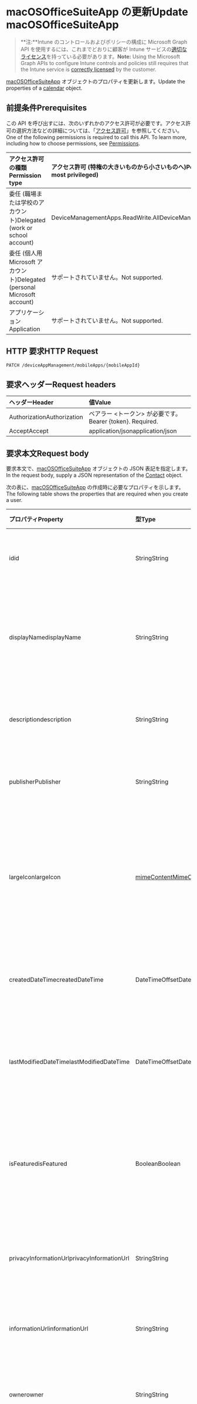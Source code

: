 # <a name="update-macosofficesuiteapp"></a><span data-ttu-id="82de2-101">macOSOfficeSuiteApp の更新</span><span class="sxs-lookup"><span data-stu-id="82de2-101">Update macOSOfficeSuiteApp</span></span>

> <span data-ttu-id="82de2-102">**注:**Intune のコントロールおよびポリシーの構成に Microsoft Graph API を使用するには、これまでどおりに顧客が Intune サービスの[適切なライセンス](https://go.microsoft.com/fwlink/?linkid=839381)を持っている必要があります。</span><span class="sxs-lookup"><span data-stu-id="82de2-102">**Note:** Using the Microsoft Graph APIs to configure Intune controls and policies still requires that the Intune service is [correctly licensed](https://go.microsoft.com/fwlink/?linkid=839381) by the customer.</span></span>

<span data-ttu-id="82de2-103">[macOSOfficeSuiteApp](../resources/intune_apps_macosofficesuiteapp.md) オブジェクトのプロパティを更新します。</span><span class="sxs-lookup"><span data-stu-id="82de2-103">Update the properties of a [calendar](../resources/intune_apps_macosofficesuiteapp.md) object.</span></span>
## <a name="prerequisites"></a><span data-ttu-id="82de2-104">前提条件</span><span class="sxs-lookup"><span data-stu-id="82de2-104">Prerequisites</span></span>
<span data-ttu-id="82de2-p101">この API を呼び出すには、次のいずれかのアクセス許可が必要です。アクセス許可の選択方法などの詳細については、「[アクセス許可](../../../concepts/permissions_reference.md)」を参照してください。</span><span class="sxs-lookup"><span data-stu-id="82de2-p101">One of the following permissions is required to call this API. To learn more, including how to choose permissions, see [Permissions](../../../concepts/permissions_reference.md).</span></span>

|<span data-ttu-id="82de2-107">アクセス許可の種類</span><span class="sxs-lookup"><span data-stu-id="82de2-107">Permission type</span></span>|<span data-ttu-id="82de2-108">アクセス許可 (特権の大きいものから小さいものへ)</span><span class="sxs-lookup"><span data-stu-id="82de2-108">Permissions (from least to most privileged)</span></span>|
|:---|:---|
|<span data-ttu-id="82de2-109">委任 (職場または学校のアカウント)</span><span class="sxs-lookup"><span data-stu-id="82de2-109">Delegated (work or school account)</span></span>|<span data-ttu-id="82de2-110">DeviceManagementApps.ReadWrite.All</span><span class="sxs-lookup"><span data-stu-id="82de2-110">DeviceManagementApps.ReadWrite.All</span></span>|
|<span data-ttu-id="82de2-111">委任 (個人用 Microsoft アカウント)</span><span class="sxs-lookup"><span data-stu-id="82de2-111">Delegated (personal Microsoft account)</span></span>|<span data-ttu-id="82de2-112">サポートされていません。</span><span class="sxs-lookup"><span data-stu-id="82de2-112">Not supported.</span></span>|
|<span data-ttu-id="82de2-113">アプリケーション</span><span class="sxs-lookup"><span data-stu-id="82de2-113">Application</span></span>|<span data-ttu-id="82de2-114">サポートされていません。</span><span class="sxs-lookup"><span data-stu-id="82de2-114">Not supported.</span></span>|

## <a name="http-request"></a><span data-ttu-id="82de2-115">HTTP 要求</span><span class="sxs-lookup"><span data-stu-id="82de2-115">HTTP Request</span></span>
<!-- {
  "blockType": "ignored"
}
-->
``` http
PATCH /deviceAppManagement/mobileApps/{mobileAppId}
```

## <a name="request-headers"></a><span data-ttu-id="82de2-116">要求ヘッダー</span><span class="sxs-lookup"><span data-stu-id="82de2-116">Request headers</span></span>
|<span data-ttu-id="82de2-117">ヘッダー</span><span class="sxs-lookup"><span data-stu-id="82de2-117">Header</span></span>|<span data-ttu-id="82de2-118">値</span><span class="sxs-lookup"><span data-stu-id="82de2-118">Value</span></span>|
|:---|:---|
|<span data-ttu-id="82de2-119">Authorization</span><span class="sxs-lookup"><span data-stu-id="82de2-119">Authorization</span></span>|<span data-ttu-id="82de2-120">ベアラー &lt;トークン&gt; が必要です。</span><span class="sxs-lookup"><span data-stu-id="82de2-120">Bearer {token}. Required.</span></span>|
|<span data-ttu-id="82de2-121">Accept</span><span class="sxs-lookup"><span data-stu-id="82de2-121">Accept</span></span>|<span data-ttu-id="82de2-122">application/json</span><span class="sxs-lookup"><span data-stu-id="82de2-122">application/json</span></span>|

## <a name="request-body"></a><span data-ttu-id="82de2-123">要求本文</span><span class="sxs-lookup"><span data-stu-id="82de2-123">Request body</span></span>
<span data-ttu-id="82de2-124">要求本文で、[macOSOfficeSuiteApp](../resources/intune_apps_macosofficesuiteapp.md) オブジェクトの JSON 表記を指定します。</span><span class="sxs-lookup"><span data-stu-id="82de2-124">In the request body, supply a JSON representation of the [Contact](../resources/intune_apps_macosofficesuiteapp.md) object.</span></span>

<span data-ttu-id="82de2-125">次の表に、[macOSOfficeSuiteApp](../resources/intune_apps_macosofficesuiteapp.md) の作成時に必要なプロパティを示します。</span><span class="sxs-lookup"><span data-stu-id="82de2-125">The following table shows the properties that are required when you create a user.</span></span>

|<span data-ttu-id="82de2-126">プロパティ</span><span class="sxs-lookup"><span data-stu-id="82de2-126">Property</span></span>|<span data-ttu-id="82de2-127">型</span><span class="sxs-lookup"><span data-stu-id="82de2-127">Type</span></span>|<span data-ttu-id="82de2-128">説明</span><span class="sxs-lookup"><span data-stu-id="82de2-128">Description</span></span>|
|:---|:---|:---|
|<span data-ttu-id="82de2-129">id</span><span class="sxs-lookup"><span data-stu-id="82de2-129">id</span></span>|<span data-ttu-id="82de2-130">String</span><span class="sxs-lookup"><span data-stu-id="82de2-130">String</span></span>|<span data-ttu-id="82de2-131">エンティティのキー。</span><span class="sxs-lookup"><span data-stu-id="82de2-131">Name of the entity.</span></span> <span data-ttu-id="82de2-132">[mobileApp](../resources/intune_apps_mobileapp.md) から継承します</span><span class="sxs-lookup"><span data-stu-id="82de2-132">Inherited from [mobileApp](../resources/intune_apps_mobileapp.md)</span></span>|
|<span data-ttu-id="82de2-133">displayName</span><span class="sxs-lookup"><span data-stu-id="82de2-133">displayName</span></span>|<span data-ttu-id="82de2-134">String</span><span class="sxs-lookup"><span data-stu-id="82de2-134">String</span></span>|<span data-ttu-id="82de2-135">管理者が指定またはインポートした、アプリのタイトル。</span><span class="sxs-lookup"><span data-stu-id="82de2-135">The admin provided or imported title of the app.</span></span> <span data-ttu-id="82de2-136">[mobileApp](../resources/intune_apps_mobileapp.md) から継承します</span><span class="sxs-lookup"><span data-stu-id="82de2-136">Inherited from [mobileApp](../resources/intune_apps_mobileapp.md)</span></span>|
|<span data-ttu-id="82de2-137">description</span><span class="sxs-lookup"><span data-stu-id="82de2-137">description</span></span>|<span data-ttu-id="82de2-138">String</span><span class="sxs-lookup"><span data-stu-id="82de2-138">String</span></span>|<span data-ttu-id="82de2-139">アプリの説明。</span><span class="sxs-lookup"><span data-stu-id="82de2-139">The description of the app.</span></span> <span data-ttu-id="82de2-140">[mobileApp](../resources/intune_apps_mobileapp.md) から継承します</span><span class="sxs-lookup"><span data-stu-id="82de2-140">Inherited from [mobileApp](../resources/intune_apps_mobileapp.md)</span></span>|
|<span data-ttu-id="82de2-141">publisher</span><span class="sxs-lookup"><span data-stu-id="82de2-141">Publisher</span></span>|<span data-ttu-id="82de2-142">String</span><span class="sxs-lookup"><span data-stu-id="82de2-142">String</span></span>|<span data-ttu-id="82de2-143">アプリの発行元。</span><span class="sxs-lookup"><span data-stu-id="82de2-143">The name of the app.</span></span> <span data-ttu-id="82de2-144">[mobileApp](../resources/intune_apps_mobileapp.md) から継承します</span><span class="sxs-lookup"><span data-stu-id="82de2-144">Inherited from [mobileApp](../resources/intune_apps_mobileapp.md)</span></span>|
|<span data-ttu-id="82de2-145">largeIcon</span><span class="sxs-lookup"><span data-stu-id="82de2-145">largeIcon</span></span>|[<span data-ttu-id="82de2-146">mimeContent</span><span class="sxs-lookup"><span data-stu-id="82de2-146">MimeContent</span></span>](../resources/intune_apps_mimecontent.md)|<span data-ttu-id="82de2-147">アプリの詳細に表示され、アイコンのアップロードに使用される大きいアイコン。</span><span class="sxs-lookup"><span data-stu-id="82de2-147">The large icon, to be displayed in the app details and used for upload of the icon.</span></span> <span data-ttu-id="82de2-148">[mobileApp](../resources/intune_apps_mobileapp.md) から継承します</span><span class="sxs-lookup"><span data-stu-id="82de2-148">Inherited from [mobileApp](../resources/intune_apps_mobileapp.md)</span></span>|
|<span data-ttu-id="82de2-149">createdDateTime</span><span class="sxs-lookup"><span data-stu-id="82de2-149">createdDateTime</span></span>|<span data-ttu-id="82de2-150">DateTimeOffset</span><span class="sxs-lookup"><span data-stu-id="82de2-150">DateTimeOffset</span></span>|<span data-ttu-id="82de2-151">アプリが作成された日時。</span><span class="sxs-lookup"><span data-stu-id="82de2-151">The date and time when the page was created.</span></span> <span data-ttu-id="82de2-152">[mobileApp](../resources/intune_apps_mobileapp.md) から継承します</span><span class="sxs-lookup"><span data-stu-id="82de2-152">Inherited from [mobileApp](../resources/intune_apps_mobileapp.md)</span></span>|
|<span data-ttu-id="82de2-153">lastModifiedDateTime</span><span class="sxs-lookup"><span data-stu-id="82de2-153">lastModifiedDateTime</span></span>|<span data-ttu-id="82de2-154">DateTimeOffset</span><span class="sxs-lookup"><span data-stu-id="82de2-154">DateTimeOffset</span></span>|<span data-ttu-id="82de2-155">アプリが最後に変更された日時。</span><span class="sxs-lookup"><span data-stu-id="82de2-155">The date and time when the attachment was last modified.</span></span> <span data-ttu-id="82de2-156">[mobileApp](../resources/intune_apps_mobileapp.md) から継承します</span><span class="sxs-lookup"><span data-stu-id="82de2-156">Inherited from [mobileApp](../resources/intune_apps_mobileapp.md)</span></span>|
|<span data-ttu-id="82de2-157">isFeatured</span><span class="sxs-lookup"><span data-stu-id="82de2-157">isFeatured</span></span>|<span data-ttu-id="82de2-158">Boolean</span><span class="sxs-lookup"><span data-stu-id="82de2-158">Boolean</span></span>|<span data-ttu-id="82de2-159">アプリが管理者のおすすめとしてマークされたかどうかを示す値。[mobileApp](../resources/intune_apps_mobileapp.md) から継承します</span><span class="sxs-lookup"><span data-stu-id="82de2-159">The value indicating whether the app is marked as featured by the admin. Inherited from [mobileApp](../resources/intune_apps_mobileapp.md)</span></span>|
|<span data-ttu-id="82de2-160">privacyInformationUrl</span><span class="sxs-lookup"><span data-stu-id="82de2-160">privacyInformationUrl</span></span>|<span data-ttu-id="82de2-161">String</span><span class="sxs-lookup"><span data-stu-id="82de2-161">String</span></span>|<span data-ttu-id="82de2-162">プライバシーに関する声明の URL。</span><span class="sxs-lookup"><span data-stu-id="82de2-162">The privacy statement Url.</span></span> <span data-ttu-id="82de2-163">[mobileApp](../resources/intune_apps_mobileapp.md) から継承します</span><span class="sxs-lookup"><span data-stu-id="82de2-163">Inherited from [mobileApp](../resources/intune_apps_mobileapp.md)</span></span>|
|<span data-ttu-id="82de2-164">informationUrl</span><span class="sxs-lookup"><span data-stu-id="82de2-164">informationUrl</span></span>|<span data-ttu-id="82de2-165">String</span><span class="sxs-lookup"><span data-stu-id="82de2-165">String</span></span>|<span data-ttu-id="82de2-166">詳細情報の URL。</span><span class="sxs-lookup"><span data-stu-id="82de2-166">The more information Url.</span></span> <span data-ttu-id="82de2-167">[mobileApp](../resources/intune_apps_mobileapp.md) から継承します</span><span class="sxs-lookup"><span data-stu-id="82de2-167">Inherited from [mobileApp](../resources/intune_apps_mobileapp.md)</span></span>|
|<span data-ttu-id="82de2-168">owner</span><span class="sxs-lookup"><span data-stu-id="82de2-168">owner</span></span>|<span data-ttu-id="82de2-169">String</span><span class="sxs-lookup"><span data-stu-id="82de2-169">String</span></span>|<span data-ttu-id="82de2-170">アプリの所有者。</span><span class="sxs-lookup"><span data-stu-id="82de2-170">The owner of the timesheet.</span></span> <span data-ttu-id="82de2-171">[mobileApp](../resources/intune_apps_mobileapp.md) から継承します</span><span class="sxs-lookup"><span data-stu-id="82de2-171">Inherited from [mobileApp](../resources/intune_apps_mobileapp.md)</span></span>|
|<span data-ttu-id="82de2-172">developer</span><span class="sxs-lookup"><span data-stu-id="82de2-172">developer</span></span>|<span data-ttu-id="82de2-173">String</span><span class="sxs-lookup"><span data-stu-id="82de2-173">String</span></span>|<span data-ttu-id="82de2-174">アプリの開発者。</span><span class="sxs-lookup"><span data-stu-id="82de2-174">The name of the app.</span></span> <span data-ttu-id="82de2-175">[mobileApp](../resources/intune_apps_mobileapp.md) から継承します</span><span class="sxs-lookup"><span data-stu-id="82de2-175">Inherited from [mobileApp](../resources/intune_apps_mobileapp.md)</span></span>|
|<span data-ttu-id="82de2-176">notes</span><span class="sxs-lookup"><span data-stu-id="82de2-176">notes</span></span>|<span data-ttu-id="82de2-177">String</span><span class="sxs-lookup"><span data-stu-id="82de2-177">String</span></span>|<span data-ttu-id="82de2-178">アプリ用のメモ。</span><span class="sxs-lookup"><span data-stu-id="82de2-178">Notes for the app.</span></span> <span data-ttu-id="82de2-179">[mobileApp](../resources/intune_apps_mobileapp.md) から継承します</span><span class="sxs-lookup"><span data-stu-id="82de2-179">Inherited from [mobileApp](../resources/intune_apps_mobileapp.md)</span></span>|
|<span data-ttu-id="82de2-180">publishingState</span><span class="sxs-lookup"><span data-stu-id="82de2-180">publishingState</span></span>|<span data-ttu-id="82de2-181">String</span><span class="sxs-lookup"><span data-stu-id="82de2-181">String</span></span>|<span data-ttu-id="82de2-182">アプリの発行状態。</span><span class="sxs-lookup"><span data-stu-id="82de2-182">The publishing state for the app.</span></span> <span data-ttu-id="82de2-183">アプリが発行されていないと、アプリを割り当てることができません。</span><span class="sxs-lookup"><span data-stu-id="82de2-183">The app cannot be assigned unless the app is published.</span></span> <span data-ttu-id="82de2-184">[mobileApp](../resources/intune_apps_mobileapp.md) から継承します。可能な値は、`notPublished`、`processing`、`published` です。</span><span class="sxs-lookup"><span data-stu-id="82de2-184">Inherited from [mobileApp](../resources/intune_apps_mobileapp.md) Possible values are: `notPublished`, `processing`, `published`.</span></span>|



## <a name="response"></a><span data-ttu-id="82de2-185">応答</span><span class="sxs-lookup"><span data-stu-id="82de2-185">Response</span></span>
<span data-ttu-id="82de2-186">成功した場合、このメソッドは `200 OK` 応答コードと、応答本文で更新された [macOSOfficeSuiteApp](../resources/intune_apps_macosofficesuiteapp.md) オブジェクトを返します。</span><span class="sxs-lookup"><span data-stu-id="82de2-186">If successful, this method returns a `200 OK` response code and an updated [contact](../resources/intune_apps_macosofficesuiteapp.md) object in the response body.</span></span>

## <a name="example"></a><span data-ttu-id="82de2-187">例</span><span class="sxs-lookup"><span data-stu-id="82de2-187">Example</span></span>
### <a name="request"></a><span data-ttu-id="82de2-188">要求</span><span class="sxs-lookup"><span data-stu-id="82de2-188">Request</span></span>
<span data-ttu-id="82de2-189">以下は、要求の例です。</span><span class="sxs-lookup"><span data-stu-id="82de2-189">Here is an example of the request.</span></span>
``` http
PATCH https://graph.microsoft.com/v1.0/deviceAppManagement/mobileApps/{mobileAppId}
Content-type: application/json
Content-length: 590

{
  "displayName": "Display Name value",
  "description": "Description value",
  "publisher": "Publisher value",
  "largeIcon": {
    "@odata.type": "microsoft.graph.mimeContent",
    "type": "Type value",
    "value": "dmFsdWU="
  },
  "lastModifiedDateTime": "2017-01-01T00:00:35.1329464-08:00",
  "isFeatured": true,
  "privacyInformationUrl": "https://example.com/privacyInformationUrl/",
  "informationUrl": "https://example.com/informationUrl/",
  "owner": "Owner value",
  "developer": "Developer value",
  "notes": "Notes value",
  "publishingState": "processing"
}
```

### <a name="response"></a><span data-ttu-id="82de2-190">応答</span><span class="sxs-lookup"><span data-stu-id="82de2-190">Response</span></span>
<span data-ttu-id="82de2-p115">以下は、応答の例です。注:簡潔にするために、ここに示す応答オブジェクトは切り詰められている場合があります。すべてのプロパティは実際の呼び出しから返されます。</span><span class="sxs-lookup"><span data-stu-id="82de2-p115">Here is an example of the response. Note: The response object shown here may be truncated for brevity. All of the properties will be returned from an actual call.</span></span>
``` http
HTTP/1.1 200 OK
Content-Type: application/json
Content-Length: 756

{
  "@odata.type": "#microsoft.graph.macOSOfficeSuiteApp",
  "id": "bf39e35d-e35d-bf39-5de3-39bf5de339bf",
  "displayName": "Display Name value",
  "description": "Description value",
  "publisher": "Publisher value",
  "largeIcon": {
    "@odata.type": "microsoft.graph.mimeContent",
    "type": "Type value",
    "value": "dmFsdWU="
  },
  "createdDateTime": "2017-01-01T00:02:43.5775965-08:00",
  "lastModifiedDateTime": "2017-01-01T00:00:35.1329464-08:00",
  "isFeatured": true,
  "privacyInformationUrl": "https://example.com/privacyInformationUrl/",
  "informationUrl": "https://example.com/informationUrl/",
  "owner": "Owner value",
  "developer": "Developer value",
  "notes": "Notes value",
  "publishingState": "processing"
}
```



